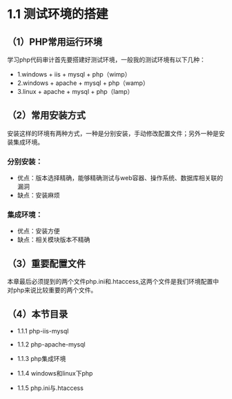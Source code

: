 

# 1.1 测试环境的搭建

## （1）PHP常用运行环境

学习php代码审计首先要搭建好测试环境，一般我的测试环境有以下几种：

* 1.windows + iis + mysql + php（wimp）
* 2.windows + apache + mysql + php（wamp）
* 3.linux + apache + mysql + php（lamp）

## （2）常用安装方式

安装这样的环境有两种方式，一种是分别安装，手动修改配置文件；另外一种是安装集成环境。

### 分别安装：

- 优点：版本选择精确，能够精确测试与web容器、操作系统、数据库相关联的漏洞
- 缺点：安装麻烦

### 集成环境：

- 优点：安装方便
- 缺点：相关模块版本不精确

## （3）重要配置文件

本章最后必须提到的两个文件php.ini和.htaccess,这两个文件是我们环境配置中对php来说比较重要的两个文件。

## （4）本节目录

- 1.1.1 php-iis-mysql

- 1.1.2 php-apache-mysql

- 1.1.3 php集成环境

- 1.1.4 windows和linux下php

- 1.1.5 php.ini与.htaccess

